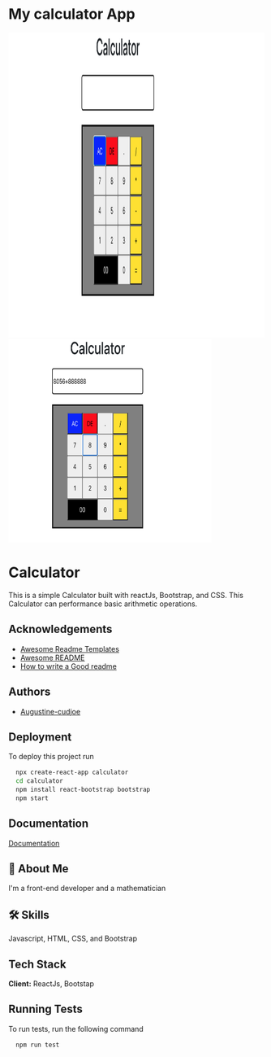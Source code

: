 <h1>My calculator App</h1>
<div>
 <img src="calculator.png " width="600px" height="600px"/>
<img src="calculator2.png " width="400px" height="400px"/>
</div>

# Calculator

This is a simple Calculator built with reactJs, Bootstrap, and CSS. This Calculator can performance basic arithmetic operations.


## Acknowledgements

 - [Awesome Readme Templates](https://awesomeopensource.com/project/elangosundar/awesome-README-templates)
 - [Awesome README](https://github.com/matiassingers/awesome-readme)
 - [How to write a Good readme](https://bulldogjob.com/news/449-how-to-write-a-good-readme-for-your-github-project)


## Authors

- [Augustine-cudjoe](https://www.github.com/Augustine-cudjoe])


## Deployment

To deploy this project run

```bash
  npx create-react-app calculator
  cd calculator
  npm install react-bootstrap bootstrap
  npm start 
```


## Documentation

[Documentation](https://react-bootstrap.netlify.app/)


## 🚀 About Me
I'm a front-end developer and a mathematician


## 🛠 Skills
Javascript, HTML, CSS, and Bootstrap


## Tech Stack

**Client:** ReactJs, Bootstap




## Running Tests

To run tests, run the following command

```bash
  npm run test
```


